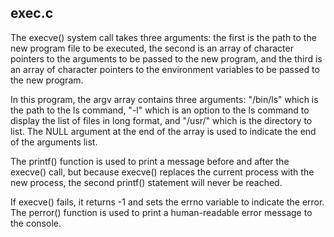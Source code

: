 ## exec.c

The execve() system call takes three arguments: the first is the path to the new program file to be executed, the second is an array of character pointers to the arguments to be passed to the new program, and the third is an array of character pointers to the environment variables to be passed to the new program.

In this program, the argv array contains three arguments: "/bin/ls" which is the path to the ls command, "-l" which is an option to the ls command to display the list of files in long format, and "/usr/" which is the directory to list. The NULL argument at the end of the array is used to indicate the end of the arguments list.

The printf() function is used to print a message before and after the execve() call, but because execve() replaces the current process with the new process, the second printf() statement will never be reached.

If execve() fails, it returns -1 and sets the errno variable to indicate the error. The perror() function is used to print a human-readable error message to the console.





